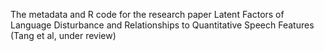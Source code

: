 The metadata and R code for the research paper Latent Factors of Language Disturbance and Relationships to Quantitative Speech Features (Tang et al, under review)
